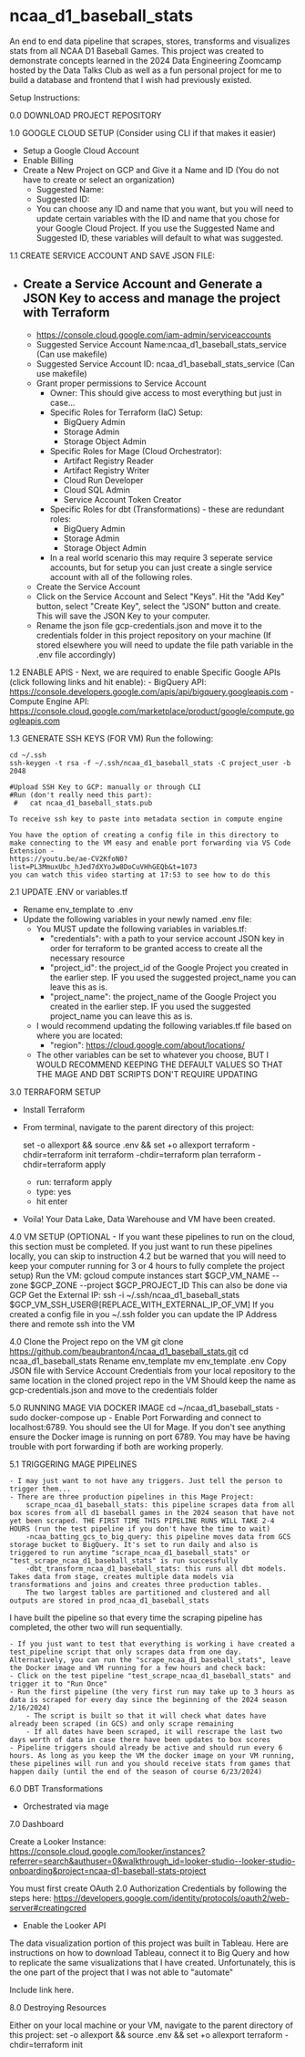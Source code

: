 # ncaa_d1_baseball_stats
An end to end data pipeline that scrapes, stores, transforms and visualizes stats from all NCAA D1 Baseball Games. This project was created to demonstrate concepts learned in the 2024 Data Engineering Zoomcamp hosted by the Data Talks Club as well as a fun personal project for me to build a database and frontend that I wish had previously existed.



Setup Instructions:


0.0 DOWNLOAD PROJECT REPOSITORY


1.0 GOOGLE CLOUD SETUP (Consider using CLI if that makes it easier)

- Setup a Google Cloud Account
- Enable Billing
- Create a New Project on GCP and Give it a Name and ID (You do not have to create or select an organization)
    - Suggested Name:
    - Suggested ID:
    - You can choose any ID and name that you want, but you will need to update certain variables with the ID and name that you chose for your Google Cloud Project. If you use the Suggested Name and Suggested ID, these variables will default to what was suggested.

1.1 CREATE SERVICE ACCOUNT AND SAVE JSON FILE:
- Create a Service Account and Generate a JSON Key to access and manage the project with Terraform
    - 
    - https://console.cloud.google.com/iam-admin/serviceaccounts
    - Suggested Service Account Name:ncaa_d1_baseball_stats_service (Can use makefile)
    - Suggested Service Account ID: ncaa_d1_baseball_stats_service (Can use makefile)
    - Grant proper permissions to Service Account
        - Owner: This should give access to most everything but just in case...
        - Specific Roles for Terraform (IaC) Setup:
            - BigQuery Admin
            - Storage Admin
            - Storage Object Admin
        - Specific Roles for Mage (Cloud Orchestrator):
            - Artifact Registry Reader
            - Artifact Registry Writer
            - Cloud Run Developer
            - Cloud SQL Admin
            - Service Account Token Creator
        - Specific Roles for dbt (Transformations) - these are redundant roles:
            - BigQuery Admin
            - Storage Admin
            - Storage Object Admin
        - In a real world scenario this may require 3 seperate service accounts, but for 
        setup you can just create a single service account with all of the following 
        roles.
    - Create the Service Account
    - Click on the Service Account and Select "Keys". Hit the "Add Key" button, select "Create Key", select the "JSON" button and create. This will save the JSON Key to your computer. 
    - Rename the json file gcp-credentials.json and move it to the credentials folder in this project repository on your machine (If stored elsewhere you will need to update the file path variable in the .env file accordingly)

1.2 ENABLE APIS
    - Next, we are required to enable Specific Google APIs (click following links and hit enable):
        - BigQuery API: https://console.developers.google.com/apis/api/bigquery.googleapis.com
        - Compute Engine API: https://console.cloud.google.com/marketplace/product/google/compute.googleapis.com

1.3 GENERATE SSH KEYS (FOR VM)
    Run the following:
    
    cd ~/.ssh
    ssh-keygen -t rsa -f ~/.ssh/ncaa_d1_baseball_stats -C project_user -b 2048

    #Upload SSH Key to GCP: manually or through CLI
    #Run (don't really need this part): 
     #   cat ncaa_d1_baseball_stats.pub
    
    To receive ssh key to paste into metadata section in compute engine
    
    You have the option of creating a config file in this directory to make connecting to the VM easy and enable port forwarding via VS Code Extension - 
    https://youtu.be/ae-CV2KfoN0?list=PL3MmuxUbc_hJed7dXYoJw8DoCuVHhGEQb&t=1073 
    you can watch this video starting at 17:53 to see how to do this

2.1 UPDATE .ENV or variables.tf
- Rename env_template to .env
- Update the following variables in your newly named .env file:
    - You MUST update the following variables in variables.tf:
        - "credentials": with a path to your service account  JSON key in order for terraform to be granted access to create all the necessary resource
        - "project_id": the project_id of the Google Project you created in the earlier step. IF you used the suggested project_name you can leave this as is.
        - "project_name": the project_name of the Google Project you created in the earlier step. IF you used the suggested project_name you can leave this as is.
    - I would recommend updating the following variables.tf file based on where you are located:
        - "region": https://cloud.google.com/about/locations/
    - The other variables can be set to whatever you choose, BUT I WOULD RECOMMEND KEEPING THE DEFAULT VALUES SO THAT THE MAGE AND DBT SCRIPTS DON'T REQUIRE UPDATING

3.0 TERRAFORM SETUP 
- Install Terraform
- From terminal, navigate to the parent directory of this project:
    
    set -o allexport && source .env && set +o allexport
    terraform -chdir=terraform init
    terraform -chdir=terraform plan
    terraform -chdir=terraform apply

    - run: terraform apply
    - type: yes
    - hit enter
- Voila! Your Data Lake, Data Warehouse and VM have been created.


4.0 VM SETUP (OPTIONAL - If you want these pipelines to run on the cloud, this section must be completed. If you just want to run these pipelines locally, you can skip to instruction 4.2 but be warned that you will need to keep your computer running for 3 or 4 hours to fully complete the project setup)
    Run the VM:
        gcloud compute instances start $GCP_VM_NAME --zone $GCP_ZONE --project $GCP_PROJECT_ID
        This can also be done via GCP
    Get the External IP:
        ssh -i ~/.ssh/ncaa_d1_baseball_stats $GCP_VM_SSH_USER@[REPLACE_WITH_EXTERNAL_IP_OF_VM]
        If you created a config file in you ~/.ssh folder you can update the IP Address there and remote ssh into the VM

4.0 Clone the Project repo on the VM
        git clone https://github.com/beaubranton4/ncaa_d1_baseball_stats.git
        cd ncaa_d1_baseball_stats
    Rename env_template
        mv env_template .env
    Copy JSON file with Service Account Credentials from your local repository to the same location in the cloned project repo in the VM
        Should keep the name as gcp-credentials.json and move to the credentials folder

<!-- 4.1 INSTALLING ALL REQUIREMENTS FOR VM ENVIRONMENT
    - Install Docker: 
        sudo apt-get update
        sudo apt-get install docker.io 
        sudo curl -L "https://github.com/docker/compose/releases/download/1.29.2/docker-compose-$(uname -s)-$(uname -m)" -o /usr/local/bin/docker-compose
        sudo chmod +x /usr/local/bin/docker-compose
        sudo groupadd docker
        sudo usermod -aG docker $USER
        newgrp docker
        sudo service docker restart
        - to verify:
        sudo docker run hello-world
        sudo docker-compose --version -->


5.0 RUNNING MAGE VIA DOCKER IMAGE 
    cd ~/ncaa_d1_baseball_stats
    - sudo docker-compose up
    - Enable Port Forwarding and connect to localhost:6789. You should see the UI for Mage. If you don't see anything ensure the Docker image is running on port 6789. You may have be having trouble with port forwarding if both are working properly.

5.1 TRIGGERING MAGE PIPELINES

    - I may just want to not have any triggers. Just tell the person to trigger them...
    - There are three production pipelines in this Mage Project:
        scrape_ncaa_d1_baseball_stats: this pipeline scrapes data from all box scores from all d1 baseball games in the 2024 season that have not yet been scraped. THE FIRST TIME THIS PIPELINE RUNS WILL TAKE 2-4 HOURS (run the test pipeline if you don't have the time to wait)
        -ncaa_batting_gcs_to_big_query: this pipeline moves data from GCS storage bucket to BigQuery. It's set to run daily and also is triggered to run anytime "scrape_ncaa_d1_baseball_stats" or "test_scrape_ncaa_d1_baseball_stats" is run successfully
        -dbt_transform_ncaa_d1_baseball_stats: this runs all dbt models. Takes data from stage, creates multiple data models via transformations and joins and creates three production tables. 
        The two largest tables are partitioned and clustered and all outputs are stored in prod_ncaa_d1_baseball_stats

I have built the pipeline so that every time the scraping pipeline has completed, the other two will run sequentially.

    - If you just want to test that everything is working i have created a test_pipeline script that only scrapes data from one day. Alternatively, you can run the "scrape_ncaa_d1_baseball_stats", leave the Docker image and VM running for a few hours and check back:
    - Click on the test pipeline "test_scrape_ncaa_d1_baseball_stats" and trigger it to "Run Once"
    - Run the first pipeline (the very first run may take up to 3 hours as data is scraped for every day since the beginning of the 2024 season 2/16/2024)
        - The script is built so that it will check what dates have already been scraped (in GCS) and only scrape remaining
        - If all dates have been scraped, it will rescrape the last two days worth of data in case there have been updates to box scores 
    - Pipeline triggers should already be active and should run every 6 hours. As long as you keep the VM the docker image on your VM running, these pipelines will run and you should receive stats from games that happen daily (until the end of the season of course 6/23/2024)

6.0 DBT Transformations

- Orchestrated via mage

7.0 Dashboard

Create a Looker Instance: https://console.cloud.google.com/looker/instances?referrer=search&authuser=0&walkthrough_id=looker-studio--looker-studio-onboarding&project=ncaa-d1-baseball-stats-project

You must first create OAuth 2.0 Authorization Credentials by following the steps here: https://developers.google.com/identity/protocols/oauth2/web-server#creatingcred

- Enable the Looker API

The data visualization portion of this project was built in Tableau. Here are instructions on how to download Tableau, connect it to Big Query and how to replicate the same visualizations that I have created. Unfortunately, this is the one part of the project that I was not able to "automate"

Include link here.

8.0 Destroying Resources

Either on your local machine or your VM, navigate to the parent directory of this project:
    set -o allexport && source .env && set +o allexport
    terraform -chdir=terraform init
